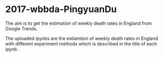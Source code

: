 # 2017-wbbda-PingyuanDu
The aim is to get the estimation of weekly death rates in England from Google Trends.


The uploaded ipynbs are the estiamtion of weekly death rates in England with different experiment methods which is described in the title of each ipynb.
